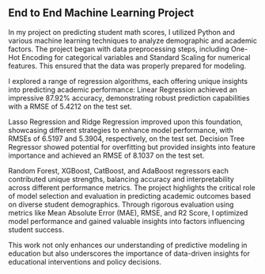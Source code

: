 ## End to End Machine Learning Project

In my project on predicting student math scores, I utilized Python and various machine learning techniques to
analyze demographic and academic factors. The project began with data preprocessing steps, including One-Hot
Encoding for categorical variables and Standard Scaling for numerical features. This ensured that the data was
properly prepared for modeling.

I explored a range of regression algorithms, each offering unique insights into predicting academic performance:
Linear Regression achieved an impressive 87.92% accuracy, demonstrating robust prediction capabilities with a
RMSE of 5.4212 on the test set.

Lasso Regression and Ridge Regression improved upon this foundation, showcasing different strategies to
enhance model performance, with RMSEs of 6.5197 and 5.3904, respectively, on the test set.
Decision Tree Regressor showed potential for overfitting but provided insights into feature importance and
achieved an RMSE of 8.1037 on the test set.

Random Forest, XGBoost, CatBoost, and AdaBoost regressors each contributed unique strengths, balancing
accuracy and interpretability across different performance metrics.
The project highlights the critical role of model selection and evaluation in predicting academic outcomes based
on diverse student demographics. Through rigorous evaluation using metrics like Mean Absolute Error (MAE),
RMSE, and R2 Score, I optimized model performance and gained valuable insights into factors influencing
student success.

This work not only enhances our understanding of predictive modeling in education but also underscores the
importance of data-driven insights for educational interventions and policy decisions.
